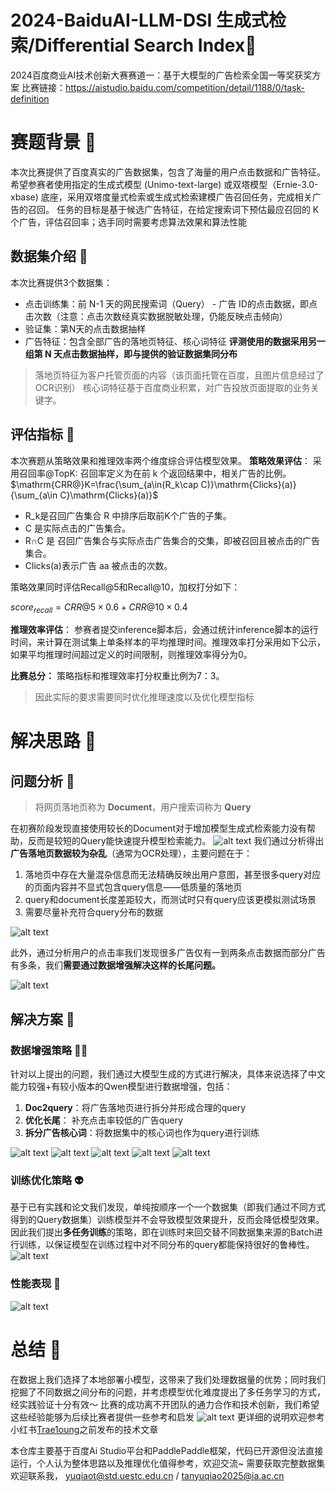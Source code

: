 # 2024-BaiduAI-LLM-DSI 生成式检索/Differential Search Index🤠
2024百度商业AI技术创新大赛赛道一：基于大模型的广告检索全国一等奖获奖方案
比赛链接：https://aistudio.baidu.com/competition/detail/1188/0/task-definition
# 赛题背景 🤩
本次比赛提供了百度真实的广告数据集，包含了海量的用户点击数据和广告特征。 希望参赛者使用指定的生成式模型 (Unimo-text-large) 或双塔模型（Ernie-3.0-xbase) 底座，采用双塔度量式检索或生成式检索建模广告召回任务，完成相关广告的召回。 任务的目标是基于候选广告特征，在给定搜索词下预估最应召回的 K 个广告，评估召回率；选手同时需要考虑算法效果和算法性能

## 数据集介绍 🤗
本次比赛提供3个数据集：
* 点击训练集：前 N-1 天的网民搜索词（Query） - 广告 ID的点击数据，即点击次数（注意：点击次数经真实数据脱敏处理，仍能反映点击倾向）
* 验证集：第N天的点击数据抽样
* 广告特征：包含全部广告的落地页特征、核心词特征
**评测使用的数据采用另一组第 N 天点击数据抽样，即与提供的验证数据集同分布**
> 落地页特征为客户托管页面的内容（该页面托管在百度，且图片信息经过了OCR识别）
> 核心词特征基于百度商业积累，对广告投放页面提取的业务关键字。
## 评估指标 🤔
本次赛题从策略效果和推理效率两个维度综合评估模型效果。
**策略效果评估**： 采用召回率@TopK: 召回率定义为在前 k 个返回结果中，相关广告的比例。
$\mathrm{CRR@}K=\frac{\sum_{a\in(R_k\cap C)}\mathrm{Clicks}(a)}{\sum_{a\in C}\mathrm{Clicks}(a)}$
* R_k是召回广告集合 R 中排序后取前K个广告的子集。
* C 是实际点击的广告集合。
* R∩C 是 召回广告集合与实际点击广告集合的交集，即被召回且被点击的广告集合。
* Clicks(a)表示广告 aa 被点击的次数。

策略效果同时评估Recall@5和Recall@10，加权打分如下：

$score_{recall}=CRR@5\times0.6+CRR@10\times0.4$

**推理效率评估**： 参赛者提交inference脚本后，会通过统计inference脚本的运行时间，来计算在测试集上单条样本的平均推理时间。推理效率打分采用如下公示，如果平均推理时间超过定义的时间限制，则推理效率得分为0。

**比赛总分：** 策略指标和推理效率打分权重比例为7：3。

> 因此实际的要求需要同时优化推理速度以及优化模型指标

# 解决思路 🤯
## 问题分析 🥸
> 将网页落地页称为 **Document**，用户搜索词称为 **Query** 

在初赛阶段发现直接使用较长的Document对于增加模型生成式检索能力没有帮助，反而是较短的Query能快速提升模型检索能力。
![alt text](./figures/fig0.jpg)
我们通过分析得出**广告落地页数据较为杂乱**（通常为OCR处理），主要问题在于：
1. 落地页中存在大量混杂信息而无法精确反映出用户意图，甚至很多query对应的页面内容并不显式包含query信息——低质量的落地页
2. query和document长度差距较大，而测试时只有query应该更模拟测试场景
3. 需要尽量补充符合query分布的数据

![alt text](./figures/fig1.jpg)

此外，通过分析用户的点击率我们发现很多广告仅有一到两条点击数据而部分广告有多条，我们**需要通过数据增强解决这样的长尾问题。**

![alt text](./figures/fig2.jpg)

## 解决方案 🤥
### 数据增强策略 😶‍🌫️
针对以上提出的问题，我们通过大模型生成的方式进行解决，具体来说选择了中文能力较强+有较小版本的Qwen模型进行数据增强，包括：

1. **Doc2query**：将广告落地页进行拆分并形成合理的query
2. **优化长尾**： 补充点击率较低的广告query
3. **拆分广告核心词**：将数据集中的核心词也作为query进行训练

![alt text](./figures/fig3.jpg)
![alt text](./figures/fig5.jpg)
![alt text](./figures/fig6.jpg)
![alt text](./figures/fig7.jpg)
![alt text](./figures/fig8.jpg)

### 训练优化策略 👽
基于已有实践和论文我们发现，单纯按顺序一个一个数据集（即我们通过不同方式得到的Query数据集）训练模型并不会导致模型效果提升，反而会降低模型效果。
因此我们提出**多任务训练**的策略，即在训练时来回交替不同数据集来源的Batch进行训练，以保证模型在训练过程中对不同分布的query都能保持很好的鲁棒性。
![alt text](./figures/fig4.jpg)
### 性能表现 👻
![alt text](./figures/fig9.jpg)
# 总结 🤖
在数据上我们选择了本地部署小模型，这带来了我们处理数据量的优势；同时我们挖掘了不同数据之间分布的问题，并考虑模型优化难度提出了多任务学习的方式，经实践验证十分有效～
比赛的成功离不开团队的通力合作和技术创新，我们希望这些经验能够为后续比赛者提供一些参考和启发
![alt text](./figures/fig10.jpg)
更详细的说明欢迎参考小红书[Trae1oung](https://www.xiaohongshu.com/user/profile/6130728d000000000201b3fe)之前发布的技术文章

本仓库主要基于百度Ai Studio平台和PaddlePaddle框架，代码已开源但没法直接运行，个人认为整体思路以及推理优化值得参考，欢迎交流~
需要获取完整数据集欢迎联系我， yuqiaot@std.uestc.edu.cn / tanyuqiao2025@ia.ac.cn